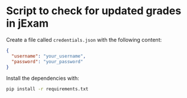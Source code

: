 # Script to check for updated grades in jExam

Create a file called `credentials.json` with the following content:

```json
{
  "username": "your_username",
  "password": "your_password"
}

```

Install the dependencies with:

```bash
pip install -r requirements.txt
```